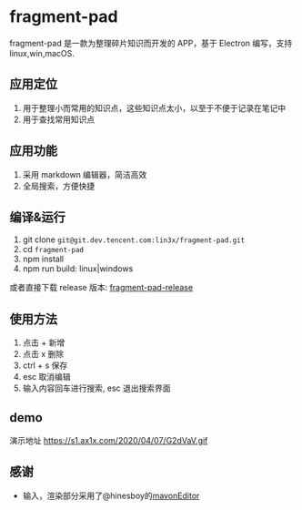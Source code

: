 # fragment-pad

fragment-pad 是一款为整理碎片知识而开发的 APP，基于 Electron 编写，支持 linux,win,macOS. 

## 应用定位
1. 用于整理小而常用的知识点，这些知识点太小，以至于不便于记录在笔记中
2. 用于查找常用知识点

## 应用功能
1. 采用 markdown 编辑器，简洁高效
2. 全局搜索，方便快捷

## 编译&运行
1. git clone `git@git.dev.tencent.com:lin3x/fragment-pad.git`
2. cd `fragment-pad`
3. npm install
4. npm run build: linux|windows

或者直接下载 release 版本:
[fragment-pad-release](https://github.com/lishion/fragment-pad/releases)

## 使用方法
1. 点击 + 新增
2. 点击 x 删除
3. ctrl + s 保存
4. esc 取消编辑
5. 输入内容回车进行搜索, esc 退出搜索界面

## demo
演示地址 https://s1.ax1x.com/2020/04/07/G2dVaV.gif

## 感谢
* 输入，渲染部分采用了@hinesboy的[mavonEditor](https://github.com/hinesboy/mavonEditor#readme)